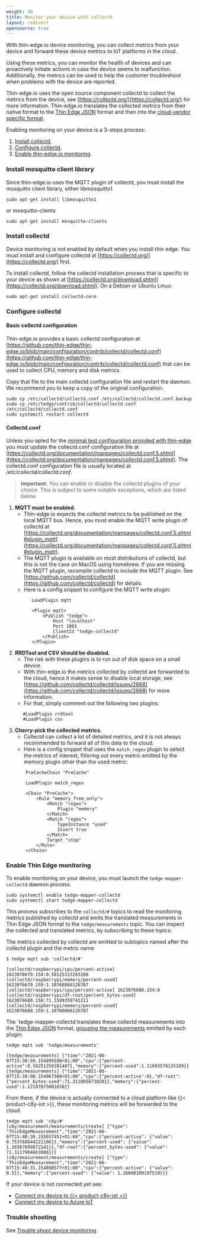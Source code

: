 ```yaml
---
weight: 40
title: Monitor your device with collectd
layout: redirect
opensource: true
---
```


With thin-edge.io device monitoring, you can collect metrics from your device
and forward these device metrics to IoT platforms in the cloud.

Using these metrics, you can monitor the health of devices
and can proactively initiate actions in case the device seems to malfunction.
Additionally, the metrics can be used to help the customer troubleshoot when problems with the device are reported.

Thin-edge.io uses the open source component collectd to collect the metrics from the device, see [https://collectd.org/](https://collectd.org/) for more information.
Thin-edge.io translates the collected metrics from their native format to the [Thin Edge JSON](/thin-edge/thin-edge-architecture/#thin-edge-json) format
and then into the [cloud-vendor specific format](/thin-edge/thin-edge-architecture/#mapper).

Enabling monitoring on your device is a 3-steps process:
1. [Install collectd](#install-collectd),
2. [Configure collectd](#configure-collectd),
3. [Enable thin-edge.io monitoring](#enable-thin-edge-monitoring).

### Install mosquitto client library
Since thin-edge.io uses the MQTT plugin of collectd, you must install the mosquitto client library,
either libmosquitto1

``` shell
sudo apt-get install libmosquitto1
```

or mosquitto-clients

``` shell
sudo apt-get install mosquitto-clients
```

### Install collectd

Device monitoring is not enabled by default when you install thin edge.
You must install and configure collectd at [https://collectd.org/](https://collectd.org/) first.

To install collectd, follow the collectd installation process that is specific to your device as shown at [https://collectd.org/download.shtml](https://collectd.org/download.shtml). On a Debian or Ubuntu Linux:

``` shell
sudo apt-get install collectd-core
```

### Configure collectd

#### Basic collectd configuration

Thin-edge.io provides a basic collectd configuration at [https://github.com/thin-edge/thin-edge.io/blob/main/configuration/contrib/collectd/collectd.conf](https://github.com/thin-edge/thin-edge.io/blob/main/configuration/contrib/collectd/collectd.conf)
that can be used to collect CPU, memory and disk metrics.

Copy that file to the main collectd configuration file and restart the daemon. We recommend you
to keep a copy of the original configuration.

``` shell
sudo cp /etc/collectd/collectd.conf /etc/collectd/collectd.conf.backup
sudo cp /etc/tedge/contrib/collectd/collectd.conf /etc/collectd/collectd.conf
sudo systemctl restart collectd
```

#### Collectd.conf

Unless you opted for the [minimal test configuration provided with thin-edge](#basic-collectd-configuration)
you must update the collectd.conf configuration file at [https://collectd.org/documentation/manpages/collectd.conf.5.shtml](https://collectd.org/documentation/manpages/collectd.conf.5.shtml).
The collectd.conf configuration file is usually located at */etc/collectd/collectd.conf*.

>**Important:** You can enable or disable the collectd plugins of your choice. This is subject to some notable exceptions, which are listed below.

1. **MQTT must be enabled**.
   * Thin-edge.io expects the collectd metrics to be published on the local MQTT bus.
     Hence, you must enable the MQTT write plugin of collectd at [https://collectd.org/documentation/manpages/collectd.conf.5.shtml#plugin_mqtt](https://collectd.org/documentation/manpages/collectd.conf.5.shtml#plugin_mqtt).
   * The MQTT plugin is available on most distributions of collectd, but this is not the case on MacOS using homebrew.
     If you are missing the MQTT plugin, recompile collectd to include the MQTT plugin.
     See [https://github.com/collectd/collectd](https://github.com/collectd/collectd) for details.
   * Here is a config snippet to configure the MQTT write plugin:
     ```
        LoadPlugin mqtt

        <Plugin mqtt>
            <Publish "tedge">
                Host "localhost"
                Port 1883
                ClientId "tedge-collectd"
            </Publish>
        </Plugin>
     ```
2. **RRDTool and CSV should be disabled.**
   * The risk with these plugins is to run out of disk space on a small device.
   * With thin-edge.io the metrics collected by collectd are forwarded to the cloud,
     hence it makes sense to disable local storage, see [https://github.com/collectd/collectd/issues/2668](https://github.com/collectd/collectd/issues/2668) for more information.
   * For that, simply comment out the following two plugins:
    ```
       #LoadPlugin rrdtool
       #LoadPlugin csv
    ```
3. **Cherry-pick the collected metrics.**
   * Collectd can collect a lot of detailed metrics,
      and it is not always recommended to forward all of this data to the cloud.
   * Here is a config snippet that uses the `match_regex` plugin to select the metrics of interest,
     filtering out every metric emitted by the memory plugin other than the used metric:
    ```
        PreCacheChain "PreCache"

        LoadPlugin match_regex

        <Chain "PreCache">
            <Rule "memory_free_only">
                <Match "regex">
                    Plugin "memory"
                </Match>
                <Match "regex">
                    TypeInstance "used"
                    Invert true
                </Match>
                Target "stop"
            </Rule>
        </Chain>
    ```

### Enable Thin Edge monitoring

To enable monitoring on your device, you must launch the `tedge-mapper-collectd` daemon process.

``` shell
sudo systemctl enable tedge-mapper-collectd
sudo systemctl start tedge-mapper-collectd
```

This process subscribes to the `collectd/#` topics to read the monitoring metrics published by collectd
and emits the translated measurements in Thin Edge JSON format to the `tedge/measurements` topic.
You can inspect the collected and translated metrics, by subscribing to these topics:

The metrics collected by collectd are emitted to subtopics named after the collectd plugin and the metric name:

```
$ tedge mqtt sub 'collectd/#'

[collectd/raspberrypi/cpu/percent-active] 1623076679.154:0.50125313283208
[collectd/raspberrypi/memory/percent-used] 1623076679.159:1.10760866126707
[collectd/raspberrypi/cpu/percent-active] 1623076680.154:0
[collectd/raspberrypi/df-root/percent_bytes-used] 1623076680.158:71.3109359741211
[collectd/raspberrypi/memory/percent-used] 1623076680.159:1.10760866126707

```

The `tedge-mapper-collectd translates these collectd measurements into the [Thin Edge JSON](/thin-edge/thin-edge-architecture/#thin-edge-json) format,
[grouping the measurements](/thin-edge/thin-edge-developer-tools/#collectd-topics) emitted by each plugin:

```
tedge mqtt sub 'tedge/measurements'

[tedge/measurements] {"time":"2021-06-07T15:38:59.154895598+01:00","cpu":{"percent-active":0.50251256281407},"memory":{"percent-used":1.11893578135189}}
[tedge/measurements] {"time":"2021-06-07T15:39:00.154967388+01:00","cpu":{"percent-active":0},"df-root":{"percent_bytes-used":71.3110656738281},"memory":{"percent-used":1.12107875001658}}
```

From there, if the device is actually connected to a cloud platform like {{< product-c8y-iot >}},
these monitoring metrics will be forwarded to the cloud.

```
tedge mqtt sub 'c8y/#'
[c8y/measurement/measurements/create] {"type": "ThinEdgeMeasurement","time":"2021-06-07T15:40:30.155037451+01:00","cpu":{"percent-active": {"value": 0.753768844221106}},"memory":{"percent-used": {"value": 1.16587699972141}},"df-root":{"percent_bytes-used": {"value": 71.3117904663086}}}
[c8y/measurement/measurements/create] {"type": "ThinEdgeMeasurement","time":"2021-06-07T15:40:31.154898577+01:00","cpu":{"percent-active": {"value": 0.5}},"memory":{"percent-used": {"value": 1.16608109197519}}}
```

If your device is not connected yet see:
* [Connect my device to {{< product-c8y-iot >}}](#connect-c8y)
* [Connect my device to Azure IoT](#connect-azure)

### Trouble shooting

See [Trouble shoot device monitoring](/thin-edge/thin-edge-howto/#device-monitoring-troubleshooting).
